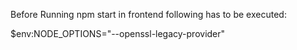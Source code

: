 Before Running npm start in frontend following has to be executed:

$env:NODE_OPTIONS="--openssl-legacy-provider"


